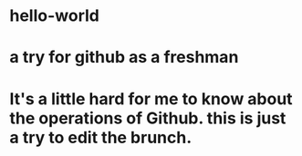 # hello-world
# a try for github as a freshman
# It's a little hard for me to know about the operations of Github. this is just a try to edit the brunch.
